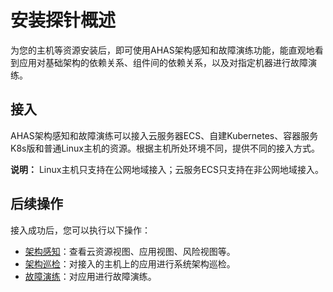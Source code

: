 # 安装探针概述

为您的主机等资源安装后，即可使用AHAS架构感知和故障演练功能，能直观地看到应用对基础架构的依赖关系、组件间的依赖关系，以及对指定机器进行故障演练。

## 接入

AHAS架构感知和故障演练可以接入云服务器ECS、自建Kubernetes、容器服务K8s版和普通Linux主机的资源。根据主机所处环境不同，提供不同的接入方式。

**说明：** Linux主机只支持在公网地域接入；云服务ECS只支持在非公网地域接入。



## 后续操作

接入成功后，您可以执行以下操作：

-   [架构感知](/cn.zh-CN/故障演练/架构感知/架构地图/云资源视图.md)：查看云资源视图、应用视图、风险视图等。
-   [架构巡检](/cn.zh-CN/故障演练/架构感知/架构巡检.md)：对接入的主机上的应用进行系统架构巡检。
-   [故障演练](/cn.zh-CN/故障演练/开始演练/演练概述.md)：对应用进行故障演练。

